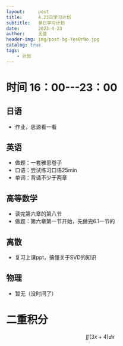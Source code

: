 ```yaml
---
layout:     post
title:      4.23日学习计划
subtitle:   单日学习计划
date:       2023-4-23
author:     无音
header-img: img/post-bg-YesOrNo.jpg
catalog: true
tags:
    - 计划
---
```


# 时间 16：00---23：00
## 日语
* 作业，思源看一看
## 英语
* 做题：一套雅思卷子
* 口语：尝试练习口语25min
* 单词：背诵不少于两章
## 高等数学
* 读完第六章的第八节 
* 做题：第六章第一节开始，先做完6.1一节的
## 离散
* 复习上课ppt，搞懂关于SVD的知识
## 物理
* 暂无（没时间了）
# 二重积分
$$ \iint (3x+4) dx $$
